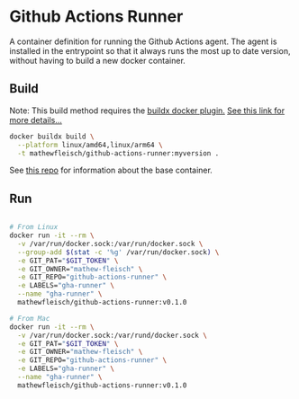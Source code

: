 # Github Actions Runner

A container definition for running the Github Actions agent. The agent is installed in the entrypoint so that it always runs the most up to date version, without having to build a new docker container.

## Build

Note: This build method requires the [buildx docker plugin.](https://github.com/docker/buildx) [See this link for more details...](https://smartling.com/resources/product/building-multi-architecture-docker-images-on-arm-64-bit-aws-graviton2/)
```bash
docker buildx build \
  --platform linux/amd64,linux/arm64 \
  -t mathewfleisch/github-actions-runner:myversion .
```

See [this repo](https://github.com/mathew-fleisch/tools) for information about the base container.

## Run

```bash

# From Linux
docker run -it --rm \
  -v /var/run/docker.sock:/var/run/docker.sock \
  --group-add $(stat -c '%g' /var/run/docker.sock) \
  -e GIT_PAT="$GIT_TOKEN" \
  -e GIT_OWNER="mathew-fleisch" \
  -e GIT_REPO="github-actions-runner" \
  -e LABELS="gha-runner" \
  --name "gha-runner" \
  mathewfleisch/github-actions-runner:v0.1.0

# From Mac
docker run -it --rm \
  -v /var/run/docker.sock:/var/rund/docker.sock \
  -e GIT_PAT="$GIT_TOKEN" \
  -e GIT_OWNER="mathew-fleisch" \
  -e GIT_REPO="github-actions-runner" \
  -e LABELS="gha-runner" \
  --name "gha-runner" \
  mathewfleisch/github-actions-runner:v0.1.0


```